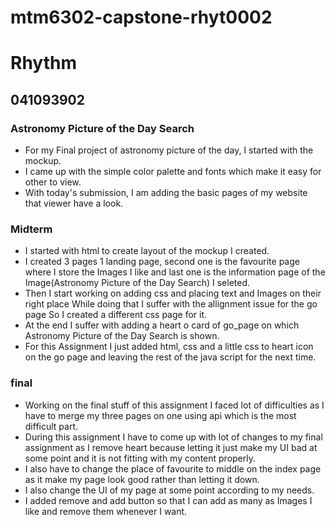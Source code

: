 # mtm6302-capstone-rhyt0002
# Rhythm
## 041093902
### Astronomy Picture of the Day Search
- For my Final project of astronomy picture of the day, I started with the mockup.
- I came up with the simple color palette and fonts which make it easy for other to view.
- With today's submission, I am adding the basic pages of my website that viewer have a look.
### Midterm
- I started with html to create layout of the mockup I created.
- I created 3 pages 1 landing page, second one is the favourite page where I store the Images I like and last one is the information page of the Image(Astronomy Picture of the Day Search) I seleted.
- Then I start working on adding css and placing text and Images on their right place While doing that I suffer with the allignment issue for the go page So I created a different css page for it.
- At the end I suffer with adding a heart o card of go_page on which Astronomy Picture of the Day Search is shown.
- For this Assignment I just added html, css and a little css to heart icon on the go page and leaving the rest of the java script for the next time.
### final
- Working on the final stuff of this assignment I faced lot of difficulties as I have to merge my three pages on one using api which is the most difficult part.
- During this assignment I have to come up with lot of changes to my final assignment as I remove heart because letting it just make my UI bad at some point and it is not fitting with my content properly.
- I also have to change the place of favourite to middle on the index page as it make my page look good rather than letting it down.
- I also change the UI of my page at some point according to my needs.
- I added remove and add button so that I can add as many as Images I like and remove them whenever I want.